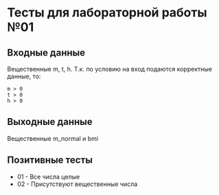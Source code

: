 # Тесты для лабораторной работы №01

## Входные данные
Вещественные m, t, h.
Т.к. по условию на вход подаются корректные данные, то:
```
m > 0
t > 0
h > 0
```

## Выходные данные
Вещественные m_normal и bmi

## Позитивные тесты
- 01 - Все числа целые
- 02 - Присутствуют вещественные числа